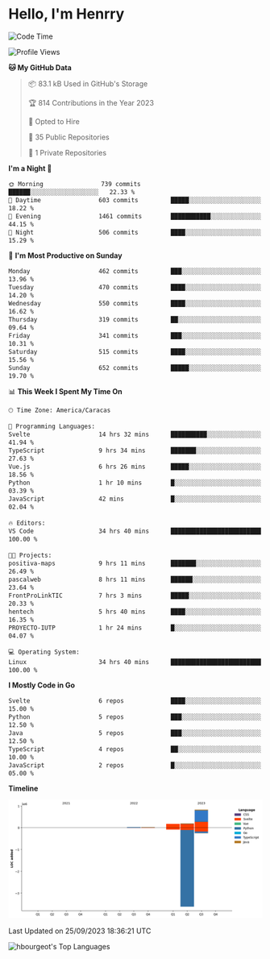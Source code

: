 # Hello, I'm Henrry

<!--START_SECTION:waka-->
![Code Time](http://img.shields.io/badge/Code%20Time-1%2C141%20hrs%2028%20mins-blue)

![Profile Views](http://img.shields.io/badge/Profile%20Views-1-blue)

**🐱 My GitHub Data** 

> 📦 83.1 kB Used in GitHub's Storage 
 > 
> 🏆 814 Contributions in the Year 2023
 > 
> 💼 Opted to Hire
 > 
> 📜 35 Public Repositories 
 > 
> 🔑 1 Private Repositories 
 > 
**I'm a Night 🦉** 

```text
🌞 Morning                739 commits         ██████░░░░░░░░░░░░░░░░░░░   22.33 % 
🌆 Daytime                603 commits         █████░░░░░░░░░░░░░░░░░░░░   18.22 % 
🌃 Evening                1461 commits        ███████████░░░░░░░░░░░░░░   44.15 % 
🌙 Night                  506 commits         ████░░░░░░░░░░░░░░░░░░░░░   15.29 % 
```
📅 **I'm Most Productive on Sunday** 

```text
Monday                   462 commits         ███░░░░░░░░░░░░░░░░░░░░░░   13.96 % 
Tuesday                  470 commits         ████░░░░░░░░░░░░░░░░░░░░░   14.20 % 
Wednesday                550 commits         ████░░░░░░░░░░░░░░░░░░░░░   16.62 % 
Thursday                 319 commits         ██░░░░░░░░░░░░░░░░░░░░░░░   09.64 % 
Friday                   341 commits         ███░░░░░░░░░░░░░░░░░░░░░░   10.31 % 
Saturday                 515 commits         ████░░░░░░░░░░░░░░░░░░░░░   15.56 % 
Sunday                   652 commits         █████░░░░░░░░░░░░░░░░░░░░   19.70 % 
```


📊 **This Week I Spent My Time On** 

```text
🕑︎ Time Zone: America/Caracas

💬 Programming Languages: 
Svelte                   14 hrs 32 mins      ██████████░░░░░░░░░░░░░░░   41.94 % 
TypeScript               9 hrs 34 mins       ███████░░░░░░░░░░░░░░░░░░   27.63 % 
Vue.js                   6 hrs 26 mins       █████░░░░░░░░░░░░░░░░░░░░   18.56 % 
Python                   1 hr 10 mins        █░░░░░░░░░░░░░░░░░░░░░░░░   03.39 % 
JavaScript               42 mins             █░░░░░░░░░░░░░░░░░░░░░░░░   02.04 % 

🔥 Editors: 
VS Code                  34 hrs 40 mins      █████████████████████████   100.00 % 

🐱‍💻 Projects: 
positiva-maps            9 hrs 11 mins       ███████░░░░░░░░░░░░░░░░░░   26.49 % 
pascalweb                8 hrs 11 mins       ██████░░░░░░░░░░░░░░░░░░░   23.64 % 
FrontProLinkTIC          7 hrs 3 mins        █████░░░░░░░░░░░░░░░░░░░░   20.33 % 
hentech                  5 hrs 40 mins       ████░░░░░░░░░░░░░░░░░░░░░   16.35 % 
PROYECTO-IUTP            1 hr 24 mins        █░░░░░░░░░░░░░░░░░░░░░░░░   04.07 % 

💻 Operating System: 
Linux                    34 hrs 40 mins      █████████████████████████   100.00 % 
```

**I Mostly Code in Go** 

```text
Svelte                   6 repos             ████░░░░░░░░░░░░░░░░░░░░░   15.00 % 
Python                   5 repos             ███░░░░░░░░░░░░░░░░░░░░░░   12.50 % 
Java                     5 repos             ███░░░░░░░░░░░░░░░░░░░░░░   12.50 % 
TypeScript               4 repos             ██░░░░░░░░░░░░░░░░░░░░░░░   10.00 % 
JavaScript               2 repos             █░░░░░░░░░░░░░░░░░░░░░░░░   05.00 % 
```



**Timeline**

![Lines of Code chart](https://raw.githubusercontent.com/hbourgeot/hbourgeot/main/assets/bar_graph.png)


 Last Updated on 25/09/2023 18:36:21 UTC
<!--END_SECTION:waka-->

![hbourgeot's Top Languages](https://github-readme-stats.vercel.app/api/top-langs/?username=hbourgeot&theme=transparent&show_icons=true&hide_border=false&layout=donut&hide=css,html&exclude_repo=inversiones7h,java-exercises)
